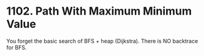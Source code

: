 # 1102. Path With Maximum Minimum Value

You forget the basic search of BFS + heap (Dijkstra).
There is NO backtrace for BFS.
